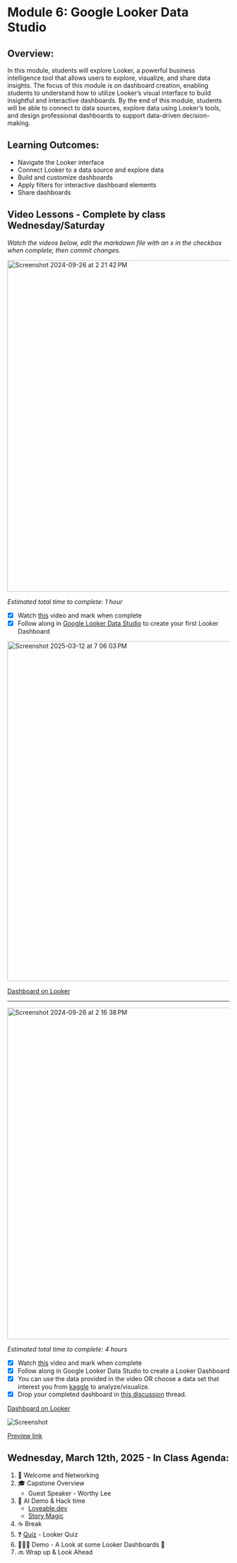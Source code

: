# Module 6: Google Looker Data Studio 

## Overview:

In this module, students will explore Looker, a powerful business intelligence tool that allows users to explore, visualize, and share data insights. The focus of this module is on dashboard creation, enabling students to understand how to utilize Looker’s visual interface to build insightful and interactive dashboards. By the end of this module, students will be able to connect to data sources, explore data using Looker’s tools, and design professional dashboards to support data-driven decision-making.

## Learning Outcomes: 

- Navigate the Looker interface
- Connect Looker to a data source and explore data
- Build and customize dashboards
- Apply filters for interactive dashboard elements
- Share dashboards 

## Video Lessons - Complete by class Wednesday/Saturday

_Watch the videos below, edit the markdown file with an x in the checkbox when complete, then commit changes._

<img width="750" alt="Screenshot 2024-09-26 at 2 21 42 PM" src="https://github.com/user-attachments/assets/760a1cad-df07-470a-b134-620873e239c9">

_Estimated total time to complete: 1 hour_

- [x] Watch [this](https://youtu.be/AaiPFcBDgtk?si=e9VhNCEiZauixPNh&t=1) video and mark when complete
- [x] Follow along in [Google Looker Data Studio](https://lookerstudio.google.com/) to create your first Looker Dashboard
<img width="769" alt="Screenshot 2025-03-12 at 7 06 03 PM" src="https://github.com/user-attachments/assets/f6371a81-4055-4635-a1b1-1b27ad977b9e" />

[Dashboard on Looker](https://lookerstudio.google.com/reporting/f9e835d8-d999-455e-8786-7d04bc1877fb)




----

<img width="750" alt="Screenshot 2024-09-26 at 2 16 38 PM" src="https://github.com/user-attachments/assets/f566947c-619e-4481-9f98-1d161dcd1aa5">

_Estimated total time to complete: 4 hours_

- [x] Watch [this](https://www.youtube.com/watch?v=dsAVSsdYC10&t=1s) video and mark when complete
- [x] Follow along in Google Looker Data Studio to create a Looker Dashboard
- [x] You can use the data provided in the video OR choose a data set that interest you from [kaggle](https://www.kaggle.com/datasets) to analyze/visualize.  
- [x] Drop your completed dashboard in [this discussion](https://github.com/Tech-Moms/data-analytics-winter-2025/discussions/180) thread.   

[Dashboard on Looker](https://github.com/user-attachments/assets/ea0abf7c-fd54-4dc3-bfd7-9c6a7e654ce6)

![Screenshot](https://github.com/user-attachments/assets/ea0abf7c-fd54-4dc3-bfd7-9c6a7e654ce6)

[Preview link](https://lookerstudio.google.com/reporting/cd8852ae-c659-4cce-abc8-2b8d10b58e1b)



## Wednesday, March 12th, 2025 - In Class Agenda: 

1. 💃 Welcome and Networking 
2. 🎓 Capstone Overview
   * Guest Speaker - Worthy Lee 
3. 🤖 AI Demo & Hack time  
    * [Loveable.dev](Loveable.dev)
    * [Story Magic](https://lovable.dev/projects/e581faca-7bca-42a7-8e0a-25bdb8c7ca39)  
3. ☕️ Break
4. ❓ [Quiz]() - Looker Quiz
5. 👩🏻‍🏫 Demo - A Look at some Looker Dashboards 👀
6. 🔜 Wrap up & Look Ahead 
